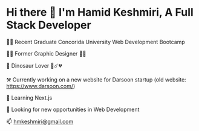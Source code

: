 # Hi there 👋 I'm Hamid Keshmiri, A Full Stack Developer

👨‍🎓 Recent Graduate Concorida University Web Development Bootcamp

👨‍🎨 Former Graphic Designer 📐🎨

🦕 Dinosaur Lover 🦖☄️💔

⚒️ Currently working on a new website for Darsoon startup (old website: https://www.darsoon.com/)

🌱 Learning Next.js

👀 Looking for new opportunities in Web Development

📫 hmkeshmiri@gmail.com
